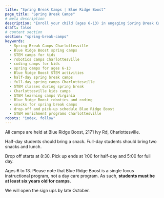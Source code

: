 ```yaml
---
title: "Spring Break Camps | Blue Ridge Boost"
page_title: "Spring Break Camps"
# meta description
description: "Enroll your child (ages 6-13) in engaging Spring Break Camps at Blue Ridge Boost in Charlottesville, VA! Hands-on learning in robotics, coding, and STEM activities. Half-day and full-day options available."
draft: false
# content section
section: "spring-break-camps"
keywords:
  - Spring Break Camps Charlottesville
  - Blue Ridge Boost spring camps
  - STEM camps for kids
  - robotics camps Charlottesville
  - coding camps for kids
  - spring camps for ages 6-13
  - Blue Ridge Boost STEM activities
  - half-day spring break camps
  - full-day spring camps Charlottesville
  - STEM classes during spring break
  - Charlottesville kids camps
  - STEM learning camps Virginia
  - Blue Ridge Boost robotics and coding
  - snacks for spring break camps
  - drop-off and pick-up schedule Blue Ridge Boost
  - STEM enrichment programs Charlottesville
robots: "index, follow"
---
```


<p>All camps are held at Blue Ridge Boost, 2171 Ivy Rd, Charlottesville.</p>
<p>Half-day students should bring a snack. Full-day students should bring two snacks and lunch.</p>
<p>Drop off starts at 8:30. Pick up ends at 1:00 for half-day and 5:00 for full day.</p>
<p>Ages 6 to 13. Please note that Blue Ridge Boost is a single focus instructional program, not a day care program.
  As such, <b>students must be at least six years old for camps.</b></p>
<p></p>
<div class="container darknote p-3">
  <p></p>
  We will open the sign ups by late October.
  <p></p>
</div>

<div class="container">
    <div>
        <script data-cfasync="false" type="text/javascript" src="https://app.ecwid.com/script.js?106136041&data_platform=code"
        charset="utf-8"></script><script type="text/javascript">
        xProductBrowser("views=grid(20,5) list(60) table(60)","categoryView=grid","id=my-store-106136041", 
        "defaultCategoryId=175628338");</script>
    </div>
</div>